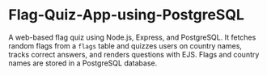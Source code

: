 # Flag-Quiz-App-using-PostgreSQL
A web-based flag quiz using Node.js, Express, and PostgreSQL. It fetches random flags from a `flags` table and quizzes users on country names, tracks correct answers, and renders questions with EJS. Flags and country names are stored in a PostgreSQL database.
